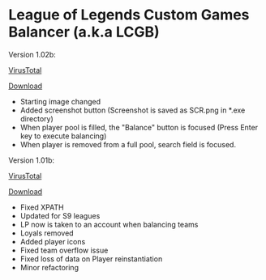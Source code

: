 # League of Legends Custom Games Balancer (a.k.a LCGB)
Version 1.02b:

[VirusTotal](https://www.virustotal.com/#/file/69108d3cfd2c4c44eadc6ef02eb844bf5d75a6ee61d52b228edd013790ae77e8/detection)

[Download](https://github.com/TheFizz/LCGB/raw/master/LoL%20Custom%20Games%20Balancer%20v1.02b.exe)
- Starting image changed
- Added screenshot button (Screenshot is saved as SCR.png in \*.exe directory)
- When player pool is filled, the "Balance" button is focused (Press Enter key to execute balancing)
- When player is removed from a full pool, search field is focused.

Version 1.01b:

[VirusTotal](https://www.virustotal.com/#/file/897c23e769ff2a7fca16a2d4cdcc3d10905be7e3453df0ea1b47ea4ef6c7bccf/detection)

[Download](https://github.com/TheFizz/LCGB/raw/27b2cf61399c195df3e25bfcca5f93f241b3a74b/LoL%20Custom%20Games%20Balancer%20v1.01b.exe)
- Fixed XPATH
- Updated for S9 leagues
- LP now is taken to an account when balancing teams
- Loyals removed
- Added player icons
- Fixed team overflow issue
- Fixed loss of data on Player reinstantiation
- Minor refactoring
